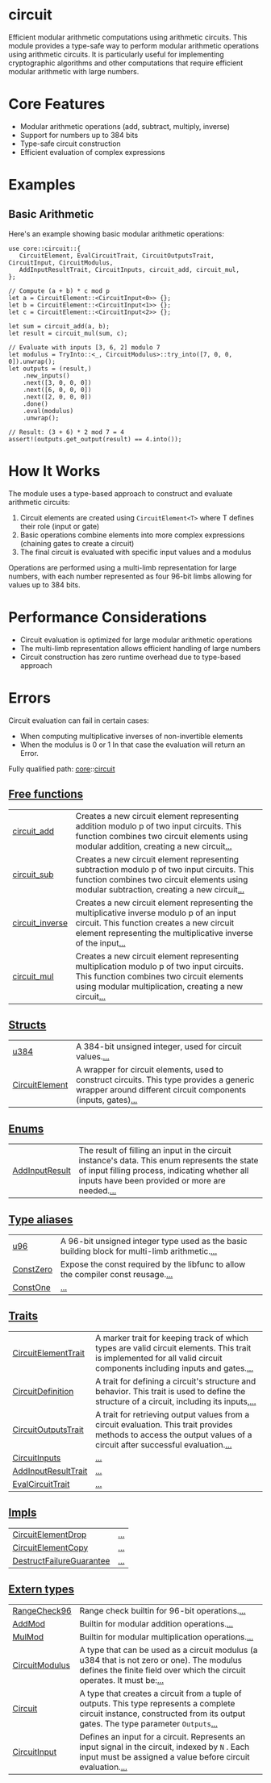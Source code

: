 # circuit

Efficient modular arithmetic computations using arithmetic circuits.
This module provides a type-safe way to perform modular arithmetic operations using
arithmetic circuits. It is particularly useful for implementing cryptographic algorithms
and other computations that require efficient modular arithmetic with large numbers.
# Core Features

- Modular arithmetic operations (add, subtract, multiply, inverse)
- Support for numbers up to 384 bits
- Type-safe circuit construction
- Efficient evaluation of complex expressions
# Examples
## Basic Arithmetic

Here's an example showing basic modular arithmetic operations:
```cairo
use core::circuit::{
   CircuitElement, EvalCircuitTrait, CircuitOutputsTrait, CircuitInput, CircuitModulus,
   AddInputResultTrait, CircuitInputs, circuit_add, circuit_mul,
};

// Compute (a + b) * c mod p
let a = CircuitElement::<CircuitInput<0>> {};
let b = CircuitElement::<CircuitInput<1>> {};
let c = CircuitElement::<CircuitInput<2>> {};

let sum = circuit_add(a, b);
let result = circuit_mul(sum, c);

// Evaluate with inputs [3, 6, 2] modulo 7
let modulus = TryInto::<_, CircuitModulus>::try_into([7, 0, 0, 0]).unwrap();
let outputs = (result,)
    .new_inputs()
    .next([3, 0, 0, 0])
    .next([6, 0, 0, 0])
    .next([2, 0, 0, 0])
    .done()
    .eval(modulus)
    .unwrap();

// Result: (3 + 6) * 2 mod 7 = 4
assert!(outputs.get_output(result) == 4.into());
```
# How It Works

The module uses a type-based approach to construct and evaluate arithmetic circuits:
1. Circuit elements are created using `CircuitElement<T>` where T defines their role (input or
gate)
2. Basic operations combine elements into more complex expressions (chaining gates to create a
circuit)
3. The final circuit is evaluated with specific input values and a modulus

Operations are performed using a multi-limb representation for large numbers,
with each number represented as four 96-bit limbs allowing for values up to 384 bits.
# Performance Considerations

- Circuit evaluation is optimized for large modular arithmetic operations
- The multi-limb representation allows efficient handling of large numbers
- Circuit construction has zero runtime overhead due to type-based approach
# Errors

Circuit evaluation can fail in certain cases:
- When computing multiplicative inverses of non-invertible elements
- When the modulus is 0 or 1
In that case the evaluation will return an Error.

Fully qualified path: [core](./core.md)::[circuit](./core-circuit.md)


[Free functions](./core-circuit-free_functions.md)
 ---
| | |
|:---|:---|
| [circuit_add](./core-circuit-circuit_add.md) | Creates a new circuit element representing addition modulo p of two input circuits. This function combines two circuit elements using modular addition, creating a new circuit[...](./core-circuit-circuit_add.md) |
| [circuit_sub](./core-circuit-circuit_sub.md) | Creates a new circuit element representing subtraction modulo p of two input circuits. This function combines two circuit elements using modular subtraction, creating a new circuit[...](./core-circuit-circuit_sub.md) |
| [circuit_inverse](./core-circuit-circuit_inverse.md) | Creates a new circuit element representing the multiplicative inverse modulo p of an input circuit. This function creates a new circuit element representing the multiplicative inverse of the input[...](./core-circuit-circuit_inverse.md) |
| [circuit_mul](./core-circuit-circuit_mul.md) | Creates a new circuit element representing multiplication modulo p of two input circuits. This function combines two circuit elements using modular multiplication, creating a new circuit[...](./core-circuit-circuit_mul.md) |

[Structs](./core-circuit-structs.md)
 ---
| | |
|:---|:---|
| [u384](./core-circuit-u384.md) | A 384-bit unsigned integer, used for circuit values.[...](./core-circuit-u384.md) |
| [CircuitElement](./core-circuit-CircuitElement.md) | A wrapper for circuit elements, used to construct circuits. This type provides a generic wrapper around different circuit components (inputs, gates)[...](./core-circuit-CircuitElement.md) |

[Enums](./core-circuit-enums.md)
 ---
| | |
|:---|:---|
| [AddInputResult](./core-circuit-AddInputResult.md) | The result of filling an input in the circuit instance's data. This enum represents the state of input filling process, indicating whether all inputs have been provided or more are needed.[...](./core-circuit-AddInputResult.md) |

[Type aliases](./core-circuit-type_aliases.md)
 ---
| | |
|:---|:---|
| [u96](./core-circuit-u96.md) | A 96-bit unsigned integer type used as the basic building block for multi-limb arithmetic.[...](./core-circuit-u96.md) |
| [ConstZero](./core-circuit-ConstZero.md) | Expose the const required by the libfunc to allow the compiler const reusage.[...](./core-circuit-ConstZero.md) |
| [ConstOne](./core-circuit-ConstOne.md) | [...](./core-circuit-ConstOne.md) |

[Traits](./core-circuit-traits.md)
 ---
| | |
|:---|:---|
| [CircuitElementTrait](./core-circuit-CircuitElementTrait.md) | A marker trait for keeping track of which types are valid circuit elements. This trait is implemented for all valid circuit components including inputs and gates.[...](./core-circuit-CircuitElementTrait.md) |
| [CircuitDefinition](./core-circuit-CircuitDefinition.md) | A trait for defining a circuit's structure and behavior. This trait is used to define the structure of a circuit, including its inputs,[...](./core-circuit-CircuitDefinition.md) |
| [CircuitOutputsTrait](./core-circuit-CircuitOutputsTrait.md) | A trait for retrieving output values from a circuit evaluation. This trait provides methods to access the output values of a circuit after successful evaluation.[...](./core-circuit-CircuitOutputsTrait.md) |
| [CircuitInputs](./core-circuit-CircuitInputs.md) | [...](./core-circuit-CircuitInputs.md) |
| [AddInputResultTrait](./core-circuit-AddInputResultTrait.md) | [...](./core-circuit-AddInputResultTrait.md) |
| [EvalCircuitTrait](./core-circuit-EvalCircuitTrait.md) | [...](./core-circuit-EvalCircuitTrait.md) |

[Impls](./core-circuit-impls.md)
 ---
| | |
|:---|:---|
| [CircuitElementDrop](./core-circuit-CircuitElementDrop.md) | [...](./core-circuit-CircuitElementDrop.md) |
| [CircuitElementCopy](./core-circuit-CircuitElementCopy.md) | [...](./core-circuit-CircuitElementCopy.md) |
| [DestructFailureGuarantee](./core-circuit-DestructFailureGuarantee.md) | [...](./core-circuit-DestructFailureGuarantee.md) |

[Extern types](./core-circuit-extern_types.md)
 ---
| | |
|:---|:---|
| [RangeCheck96](./core-circuit-RangeCheck96.md) | Range check builtin for 96-bit operations.[...](./core-circuit-RangeCheck96.md) |
| [AddMod](./core-circuit-AddMod.md) | Builtin for modular addition operations.[...](./core-circuit-AddMod.md) |
| [MulMod](./core-circuit-MulMod.md) | Builtin for modular multiplication operations.[...](./core-circuit-MulMod.md) |
| [CircuitModulus](./core-circuit-CircuitModulus.md) | A type that can be used as a circuit modulus (a u384 that is not zero or one). The modulus defines the finite field over which the circuit operates. It must be:[...](./core-circuit-CircuitModulus.md) |
| [Circuit](./core-circuit-Circuit.md) | A type that creates a circuit from a tuple of outputs. This type represents a complete circuit instance, constructed from its output gates. The type parameter `Outputs`[...](./core-circuit-Circuit.md) |
| [CircuitInput](./core-circuit-CircuitInput.md) | Defines an input for a circuit. Represents an input signal in the circuit, indexed by `N` . Each input must be assigned a value before circuit evaluation.[...](./core-circuit-CircuitInput.md) |

